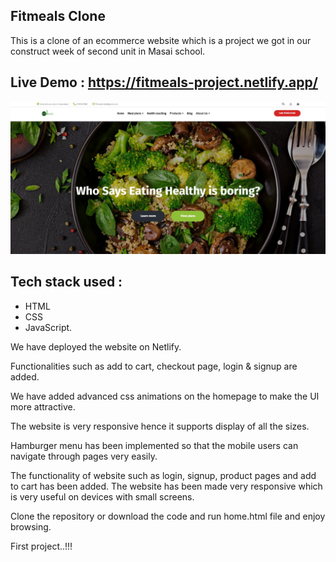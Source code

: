 ## Fitmeals Clone


This is a clone of an ecommerce website which is a project we got in our construct week of second unit in Masai school.


## Live Demo : https://fitmeals-project.netlify.app/


![This is an image](img.jpeg)
## Tech stack used :
* HTML 
* CSS
* JavaScript.

We have deployed the website on Netlify.

Functionalities such as add to cart, checkout page, login & signup are added.

We have added advanced css animations on the homepage to make the UI more attractive.

The website is very responsive hence it supports display of all the sizes.

Hamburger menu has been implemented so that the mobile users can navigate through pages very easily.

The functionality of website such as login, signup, product pages and add to cart has been added.
The website has been made very responsive which is very useful on devices with small screens.


Clone the repository or download the code and run home.html file and enjoy browsing.

First project..!!!





